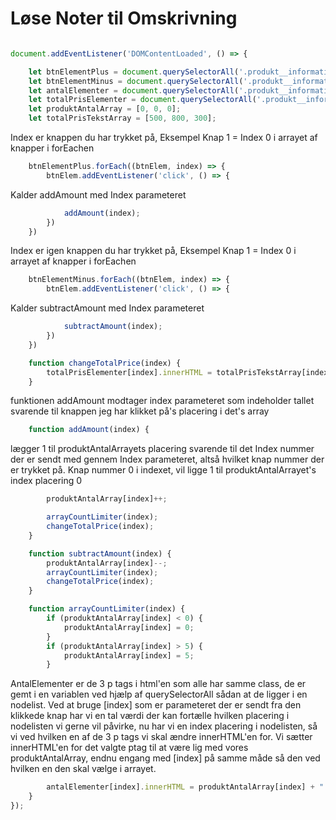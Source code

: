 # Løse Noter til Omskrivning

```javascript

document.addEventListener('DOMContentLoaded', () => {

	let btnElementPlus = document.querySelectorAll('.produkt__information__plus');
	let btnElementMinus = document.querySelectorAll('.produkt__information__minus');
	let antalElementer = document.querySelectorAll('.produkt__information__antal');
	let totalPrisElementer = document.querySelectorAll('.produkt__information__totalPris');
	let produktAntalArray = [0, 0, 0];
	let totalPrisTekstArray = [500, 800, 300];

```
Index er knappen du har trykket på, Eksempel Knap 1 = Index 0 i arrayet af knapper i forEachen
```javascript
	btnElementPlus.forEach((btnElem, index) => { 
		btnElem.addEventListener('click', () => {
```
Kalder addAmount med Index parameteret
```javascript
			addAmount(index);
		})
	})
```
Index er igen knappen du har trykket på, Eksempel Knap 1 = Index 0 i arrayet af knapper i forEachen
```javascript
	btnElementMinus.forEach((btnElem, index) => {
		btnElem.addEventListener('click', () => {
```
Kalder subtractAmount med Index parameteret
```javascript
			subtractAmount(index);
		})
	})

	function changeTotalPrice(index) {
		totalPrisElementer[index].innerHTML = totalPrisTekstArray[index] * produktAntalArray[index];
	}
```
funktionen addAmount modtager index parameteret som indeholder tallet svarende til knappen jeg har klikket på's placering i det's array
```javascript
	function addAmount(index) {
```
lægger 1 til produktAntalArrayets placering svarende til det Index nummer der er sendt med gennem Index parameteret, altså hvilket knap nummer der er trykket på. Knap nummer 0 i indexet, vil ligge 1 til produktAntalArrayet's index placering 0
```javascript
		produktAntalArray[index]++;
```
```javascript
		arrayCountLimiter(index);
		changeTotalPrice(index);
	}

	function subtractAmount(index) {
		produktAntalArray[index]--;
		arrayCountLimiter(index);
		changeTotalPrice(index);
	}

	function arrayCountLimiter(index) {
		if (produktAntalArray[index] < 0) {
			produktAntalArray[index] = 0;
		}
		if (produktAntalArray[index] > 5) {
			produktAntalArray[index] = 5;
		}
```
AntalElementer er de 3 p tags i html'en som alle har samme class,
de er gemt i en variablen ved hjælp af querySelectorAll sådan at de ligger i en nodelist. Ved at bruge [index] som er parameteret der er sendt fra den klikkede knap har vi en tal værdi der kan fortælle hvilken placering i nodelisten vi gerne vil påvirke, nu har vi en index placering i nodelisten, så vi ved hvilken en af de 3 p tags vi skal ændre innerHTML'en for.
Vi sætter innerHTML'en for det valgte ptag til at være lig med vores produktAntalArray, endnu engang med [index] på samme måde så den ved hvilken en den skal vælge i arrayet.
```javascript
		antalElementer[index].innerHTML = produktAntalArray[index] + " " + "stk";
	}
});
```